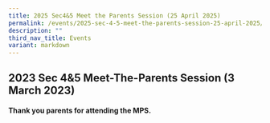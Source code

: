 ```yaml
---
title: 2025 Sec4&5 Meet the Parents Session (25 April 2025)
permalink: /events/2025-sec-4-5-meet-the-parents-session-25-april-2025/
description: ""
third_nav_title: Events
variant: markdown
---
```

## 2023 Sec 4&5 Meet-The-Parents Session (3 March 2023)

#### Thank you parents for attending the MPS.